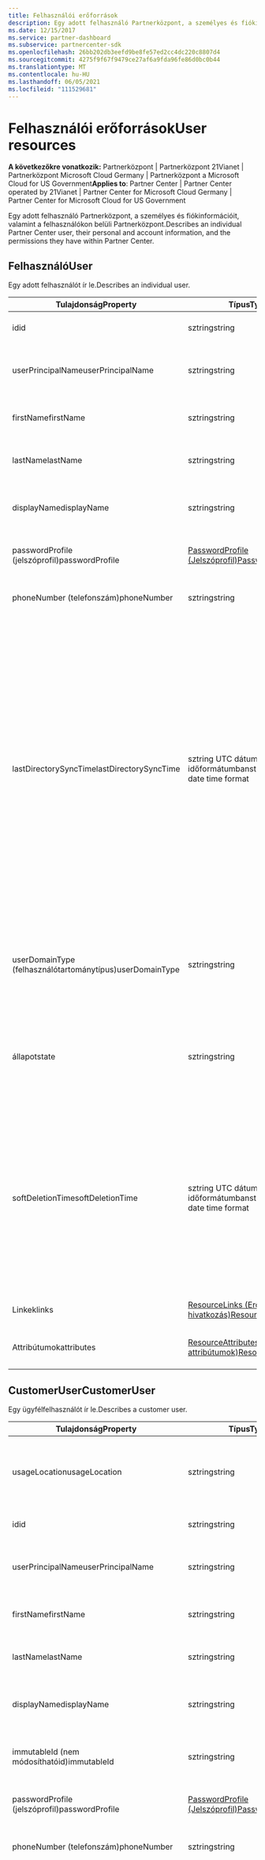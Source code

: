 ```yaml
---
title: Felhasználói erőforrások
description: Egy adott felhasználó Partnerközpont, a személyes és fiókinformációit, valamint a felhasználókon belüli Partnerközpont.
ms.date: 12/15/2017
ms.service: partner-dashboard
ms.subservice: partnercenter-sdk
ms.openlocfilehash: 26bb202db3eefd9be8fe57ed2cc4dc220c8807d4
ms.sourcegitcommit: 4275f9f67f9479ce27af6a9fda96fe86d0bc0b44
ms.translationtype: MT
ms.contentlocale: hu-HU
ms.lasthandoff: 06/05/2021
ms.locfileid: "111529681"
---
```

# <a name="user-resources"></a><span data-ttu-id="1781e-103">Felhasználói erőforrások</span><span class="sxs-lookup"><span data-stu-id="1781e-103">User resources</span></span>

<span data-ttu-id="1781e-104">**A következőkre vonatkozik:** Partnerközpont | Partnerközpont 21Vianet | Partnerközpont Microsoft Cloud Germany | Partnerközpont a Microsoft Cloud for US Government</span><span class="sxs-lookup"><span data-stu-id="1781e-104">**Applies to**: Partner Center | Partner Center operated by 21Vianet | Partner Center for Microsoft Cloud Germany | Partner Center for Microsoft Cloud for US Government</span></span>

<span data-ttu-id="1781e-105">Egy adott felhasználó Partnerközpont, a személyes és fiókinformációit, valamint a felhasználókon belüli Partnerközpont.</span><span class="sxs-lookup"><span data-stu-id="1781e-105">Describes an individual Partner Center user, their personal and account information, and the permissions they have within Partner Center.</span></span>

## <a name="user"></a><span data-ttu-id="1781e-106">Felhasználó</span><span class="sxs-lookup"><span data-stu-id="1781e-106">User</span></span>

<span data-ttu-id="1781e-107">Egy adott felhasználót ír le.</span><span class="sxs-lookup"><span data-stu-id="1781e-107">Describes an individual user.</span></span>

| <span data-ttu-id="1781e-108">Tulajdonság</span><span class="sxs-lookup"><span data-stu-id="1781e-108">Property</span></span>              | <span data-ttu-id="1781e-109">Típus</span><span class="sxs-lookup"><span data-stu-id="1781e-109">Type</span></span>                                                           | <span data-ttu-id="1781e-110">Leírás</span><span class="sxs-lookup"><span data-stu-id="1781e-110">Description</span></span>                                                                                                                                                                                                                |
|-----------------------|----------------------------------------------------------------|----------------------------------------------------------------------------------------------------------------------------------------------------------------------------------------------------------------------------|
| <span data-ttu-id="1781e-111">id</span><span class="sxs-lookup"><span data-stu-id="1781e-111">id</span></span>                    | <span data-ttu-id="1781e-112">sztring</span><span class="sxs-lookup"><span data-stu-id="1781e-112">string</span></span>                                                         | <span data-ttu-id="1781e-113">A felhasználói azonosító.</span><span class="sxs-lookup"><span data-stu-id="1781e-113">The user identifier.</span></span>                                                                                                                                                                                                       |
| <span data-ttu-id="1781e-114">userPrincipalName</span><span class="sxs-lookup"><span data-stu-id="1781e-114">userPrincipalName</span></span>     | <span data-ttu-id="1781e-115">sztring</span><span class="sxs-lookup"><span data-stu-id="1781e-115">string</span></span>                                                         | <span data-ttu-id="1781e-116">Az egyszerű felhasználó azonosítója.</span><span class="sxs-lookup"><span data-stu-id="1781e-116">The user principal identifier.</span></span>                                                                                                                                                                                             |
| <span data-ttu-id="1781e-117">firstName</span><span class="sxs-lookup"><span data-stu-id="1781e-117">firstName</span></span>             | <span data-ttu-id="1781e-118">sztring</span><span class="sxs-lookup"><span data-stu-id="1781e-118">string</span></span>                                                         | <span data-ttu-id="1781e-119">A felhasználó vezetékneve.</span><span class="sxs-lookup"><span data-stu-id="1781e-119">The first name of the user.</span></span>                                                                                                                                                                                                |
| <span data-ttu-id="1781e-120">lastName</span><span class="sxs-lookup"><span data-stu-id="1781e-120">lastName</span></span>              | <span data-ttu-id="1781e-121">sztring</span><span class="sxs-lookup"><span data-stu-id="1781e-121">string</span></span>                                                         | <span data-ttu-id="1781e-122">A felhasználó vezetékneve.</span><span class="sxs-lookup"><span data-stu-id="1781e-122">The last name of the user.</span></span>                                                                                                                                                                                                 |
| <span data-ttu-id="1781e-123">displayName</span><span class="sxs-lookup"><span data-stu-id="1781e-123">displayName</span></span>           | <span data-ttu-id="1781e-124">sztring</span><span class="sxs-lookup"><span data-stu-id="1781e-124">string</span></span>                                                         | <span data-ttu-id="1781e-125">A felhasználó megjelenített neve.</span><span class="sxs-lookup"><span data-stu-id="1781e-125">The displayed name of the user.</span></span>                                                                                                                                                                                            |
| <span data-ttu-id="1781e-126">passwordProfile (jelszóprofil)</span><span class="sxs-lookup"><span data-stu-id="1781e-126">passwordProfile</span></span>       | [<span data-ttu-id="1781e-127">PasswordProfile (Jelszóprofil)</span><span class="sxs-lookup"><span data-stu-id="1781e-127">PasswordProfile</span></span>](utility-resources.md#passwordprofile)       | <span data-ttu-id="1781e-128">A felhasználó jelszóprofilja.</span><span class="sxs-lookup"><span data-stu-id="1781e-128">The user's password profile.</span></span>                                                                                                                                                                                               |
| <span data-ttu-id="1781e-129">phoneNumber (telefonszám)</span><span class="sxs-lookup"><span data-stu-id="1781e-129">phoneNumber</span></span>           | <span data-ttu-id="1781e-130">sztring</span><span class="sxs-lookup"><span data-stu-id="1781e-130">string</span></span>                                                         | <span data-ttu-id="1781e-131">A felhasználó telefonszáma.</span><span class="sxs-lookup"><span data-stu-id="1781e-131">The user's phone number.</span></span>                                                                                                                                                                                                   |
| <span data-ttu-id="1781e-132">lastDirectorySyncTime</span><span class="sxs-lookup"><span data-stu-id="1781e-132">lastDirectorySyncTime</span></span> | <span data-ttu-id="1781e-133">sztring UTC dátum- és időformátumban</span><span class="sxs-lookup"><span data-stu-id="1781e-133">string in UTC date time format</span></span>                                 | <span data-ttu-id="1781e-134">Az utolsó alkalom, amikor a felhasználó adatai szinkronizálva Azure Active Directory a helyi Active Directory.</span><span class="sxs-lookup"><span data-stu-id="1781e-134">The last time that information for this user was synced between Azure Active Directory and on-premises Active Directory.</span></span> <span data-ttu-id="1781e-135">A dátum-idő érték csak akkor jelenik meg, ha az Azure AD Csatlakozás engedélyezve van.</span><span class="sxs-lookup"><span data-stu-id="1781e-135">A date time value only appears if Azure AD Connect sync is enabled.</span></span> <span data-ttu-id="1781e-136">Ellenkező esetben az érték null.</span><span class="sxs-lookup"><span data-stu-id="1781e-136">Otherwise, the value is null.</span></span> |
| <span data-ttu-id="1781e-137">userDomainType (felhasználótartománytípus)</span><span class="sxs-lookup"><span data-stu-id="1781e-137">userDomainType</span></span>        | <span data-ttu-id="1781e-138">sztring</span><span class="sxs-lookup"><span data-stu-id="1781e-138">string</span></span>                                                         | <span data-ttu-id="1781e-139">A felhasználói tartomány típusa: "nincs", "felügyelt" vagy "összevont".</span><span class="sxs-lookup"><span data-stu-id="1781e-139">The user domain type: "none", "managed," or "federated".</span></span>                                                                                                                                                                   |
| <span data-ttu-id="1781e-140">állapot</span><span class="sxs-lookup"><span data-stu-id="1781e-140">state</span></span>                 | <span data-ttu-id="1781e-141">sztring</span><span class="sxs-lookup"><span data-stu-id="1781e-141">string</span></span>                                                         | <span data-ttu-id="1781e-142">A felhasználó állapota: "aktív", "inaktív" (törölt felhasználó esetében).</span><span class="sxs-lookup"><span data-stu-id="1781e-142">The state of the user: "active", "inactive" (for a deleted user).</span></span>                                                                                                                                                          |
| <span data-ttu-id="1781e-143">softDeletionTime</span><span class="sxs-lookup"><span data-stu-id="1781e-143">softDeletionTime</span></span>      | <span data-ttu-id="1781e-144">sztring UTC dátum- és időformátumban</span><span class="sxs-lookup"><span data-stu-id="1781e-144">string in UTC date time format</span></span>                                 | <span data-ttu-id="1781e-145">Annak a 30 napos időszaknak a kezdete, amely után a törölt felhasználóhoz társított adatok véglegesen törlődnek, ezért nem állíthatók vissza.</span><span class="sxs-lookup"><span data-stu-id="1781e-145">Represents the start of the 30-day period after which data associated with a deleted user is permanently deleted and therefore unrecoverable.</span></span>                                                                          |
| <span data-ttu-id="1781e-146">Linkek</span><span class="sxs-lookup"><span data-stu-id="1781e-146">links</span></span>                 | [<span data-ttu-id="1781e-147">ResourceLinks (Erőforrás-hivatkozás)</span><span class="sxs-lookup"><span data-stu-id="1781e-147">ResourceLinks</span></span>](utility-resources.md#resourcelinks)           | <span data-ttu-id="1781e-148">Az erőforrás-hivatkozások.</span><span class="sxs-lookup"><span data-stu-id="1781e-148">The resource links.</span></span>                                                                                                                                                                                                        |
| <span data-ttu-id="1781e-149">Attribútumok</span><span class="sxs-lookup"><span data-stu-id="1781e-149">attributes</span></span>            | [<span data-ttu-id="1781e-150">ResourceAttributes (Erőforrás-attribútumok)</span><span class="sxs-lookup"><span data-stu-id="1781e-150">ResourceAttributes</span></span>](utility-resources.md#resourceattributes) | <span data-ttu-id="1781e-151">A metaadat-attribútumok.</span><span class="sxs-lookup"><span data-stu-id="1781e-151">The metadata attributes.</span></span>                                                                                                                                                                                                   |

## <a name="customeruser"></a><span data-ttu-id="1781e-152">CustomerUser</span><span class="sxs-lookup"><span data-stu-id="1781e-152">CustomerUser</span></span>

<span data-ttu-id="1781e-153">Egy ügyfélfelhasználót ír le.</span><span class="sxs-lookup"><span data-stu-id="1781e-153">Describes a customer user.</span></span>

| <span data-ttu-id="1781e-154">Tulajdonság</span><span class="sxs-lookup"><span data-stu-id="1781e-154">Property</span></span>              | <span data-ttu-id="1781e-155">Típus</span><span class="sxs-lookup"><span data-stu-id="1781e-155">Type</span></span>                                                           | <span data-ttu-id="1781e-156">Leírás</span><span class="sxs-lookup"><span data-stu-id="1781e-156">Description</span></span>                                                                                                                                                                                                                |
|-----------------------|----------------------------------------------------------------|----------------------------------------------------------------------------------------------------------------------------------------------------------------------------------------------------------------------------|
| <span data-ttu-id="1781e-157">usageLocation</span><span class="sxs-lookup"><span data-stu-id="1781e-157">usageLocation</span></span>         | <span data-ttu-id="1781e-158">sztring</span><span class="sxs-lookup"><span data-stu-id="1781e-158">string</span></span>                                                         | <span data-ttu-id="1781e-159">Az a hely, ahol a felhasználó használni kívánja a licencet.</span><span class="sxs-lookup"><span data-stu-id="1781e-159">The location where the user intends to use the license.</span></span>                                                                                                                                                                    |
| <span data-ttu-id="1781e-160">id</span><span class="sxs-lookup"><span data-stu-id="1781e-160">id</span></span>                    | <span data-ttu-id="1781e-161">sztring</span><span class="sxs-lookup"><span data-stu-id="1781e-161">string</span></span>                                                         | <span data-ttu-id="1781e-162">A felhasználói azonosító.</span><span class="sxs-lookup"><span data-stu-id="1781e-162">The user identifier.</span></span>                                                                                                                                                                                                       |
| <span data-ttu-id="1781e-163">userPrincipalName</span><span class="sxs-lookup"><span data-stu-id="1781e-163">userPrincipalName</span></span>     | <span data-ttu-id="1781e-164">sztring</span><span class="sxs-lookup"><span data-stu-id="1781e-164">string</span></span>                                                         | <span data-ttu-id="1781e-165">Az egyszerű felhasználó azonosítója.</span><span class="sxs-lookup"><span data-stu-id="1781e-165">The user principal identifier.</span></span>                                                                                                                                                                                             |
| <span data-ttu-id="1781e-166">firstName</span><span class="sxs-lookup"><span data-stu-id="1781e-166">firstName</span></span>             | <span data-ttu-id="1781e-167">sztring</span><span class="sxs-lookup"><span data-stu-id="1781e-167">string</span></span>                                                         | <span data-ttu-id="1781e-168">A felhasználó vezetékneve.</span><span class="sxs-lookup"><span data-stu-id="1781e-168">The first name of the user.</span></span>                                                                                                                                                                                                |
| <span data-ttu-id="1781e-169">lastName</span><span class="sxs-lookup"><span data-stu-id="1781e-169">lastName</span></span>              | <span data-ttu-id="1781e-170">sztring</span><span class="sxs-lookup"><span data-stu-id="1781e-170">string</span></span>                                                         | <span data-ttu-id="1781e-171">A felhasználó vezetékneve.</span><span class="sxs-lookup"><span data-stu-id="1781e-171">The last name of the user.</span></span>                                                                                                                                                                                                 |
| <span data-ttu-id="1781e-172">displayName</span><span class="sxs-lookup"><span data-stu-id="1781e-172">displayName</span></span>           | <span data-ttu-id="1781e-173">sztring</span><span class="sxs-lookup"><span data-stu-id="1781e-173">string</span></span>                                                         | <span data-ttu-id="1781e-174">A felhasználó megjelenített neve.</span><span class="sxs-lookup"><span data-stu-id="1781e-174">The displayed name of the user.</span></span>                                                                                                                                                                                            |
| <span data-ttu-id="1781e-175">immutableId (nem módosíthatóid)</span><span class="sxs-lookup"><span data-stu-id="1781e-175">immutableId</span></span>           | <span data-ttu-id="1781e-176">sztring</span><span class="sxs-lookup"><span data-stu-id="1781e-176">string</span></span>                                                         | <span data-ttu-id="1781e-177">A felhasználó nem módosítható azonosítója.</span><span class="sxs-lookup"><span data-stu-id="1781e-177">The immutable ID of the user.</span></span>                                                                                                                                                                                              |
| <span data-ttu-id="1781e-178">passwordProfile (jelszóprofil)</span><span class="sxs-lookup"><span data-stu-id="1781e-178">passwordProfile</span></span>       | [<span data-ttu-id="1781e-179">PasswordProfile (Jelszóprofil)</span><span class="sxs-lookup"><span data-stu-id="1781e-179">PasswordProfile</span></span>](utility-resources.md#passwordprofile)       | <span data-ttu-id="1781e-180">A felhasználó jelszóprofilja.</span><span class="sxs-lookup"><span data-stu-id="1781e-180">The user's password profile.</span></span>                                                                                                                                                                                               |
| <span data-ttu-id="1781e-181">phoneNumber (telefonszám)</span><span class="sxs-lookup"><span data-stu-id="1781e-181">phoneNumber</span></span>           | <span data-ttu-id="1781e-182">sztring</span><span class="sxs-lookup"><span data-stu-id="1781e-182">string</span></span>                                                         | <span data-ttu-id="1781e-183">A felhasználó telefonszáma.</span><span class="sxs-lookup"><span data-stu-id="1781e-183">The user's phone number.</span></span>                                                                                                                                                                                                   |
| <span data-ttu-id="1781e-184">lastDirectorySyncTime</span><span class="sxs-lookup"><span data-stu-id="1781e-184">lastDirectorySyncTime</span></span> | <span data-ttu-id="1781e-185">sztring UTC dátum- és időformátumban</span><span class="sxs-lookup"><span data-stu-id="1781e-185">string in UTC date time format</span></span>                                 | <span data-ttu-id="1781e-186">Az utolsó alkalom, amikor a felhasználó adatai szinkronizálva Azure Active Directory a helyi Active Directory.</span><span class="sxs-lookup"><span data-stu-id="1781e-186">The last time that information for this user was synced between Azure Active Directory and on-premises Active Directory.</span></span> <span data-ttu-id="1781e-187">A dátum-idő érték csak akkor jelenik meg, ha az Azure AD Csatlakozás engedélyezve van.</span><span class="sxs-lookup"><span data-stu-id="1781e-187">A date time value only appears if Azure AD Connect sync is enabled.</span></span> <span data-ttu-id="1781e-188">Ellenkező esetben az érték null.</span><span class="sxs-lookup"><span data-stu-id="1781e-188">Otherwise, the value is null.</span></span> |
| <span data-ttu-id="1781e-189">userDomainType (felhasználótartománytípus)</span><span class="sxs-lookup"><span data-stu-id="1781e-189">userDomainType</span></span>        | <span data-ttu-id="1781e-190">sztring</span><span class="sxs-lookup"><span data-stu-id="1781e-190">string</span></span>                                                         | <span data-ttu-id="1781e-191">A felhasználói tartomány típusa: "nincs", "felügyelt" vagy "összevont".</span><span class="sxs-lookup"><span data-stu-id="1781e-191">The user domain type: "none", "managed," or "federated".</span></span>                                                                                                                                                                   |
| <span data-ttu-id="1781e-192">állapot</span><span class="sxs-lookup"><span data-stu-id="1781e-192">state</span></span>                 | <span data-ttu-id="1781e-193">sztring</span><span class="sxs-lookup"><span data-stu-id="1781e-193">string</span></span>                                                         | <span data-ttu-id="1781e-194">A felhasználó állapota: "aktív", "inaktív" (törölt felhasználó esetében).</span><span class="sxs-lookup"><span data-stu-id="1781e-194">The state of the user: "active", "inactive" (for a deleted user).</span></span>                                                                                                                                                          |
| <span data-ttu-id="1781e-195">softDeletionTime</span><span class="sxs-lookup"><span data-stu-id="1781e-195">softDeletionTime</span></span>      | <span data-ttu-id="1781e-196">sztring UTC dátum- és időformátumban</span><span class="sxs-lookup"><span data-stu-id="1781e-196">string in UTC date time format</span></span>                                 | <span data-ttu-id="1781e-197">Annak a 30 napos időszaknak a kezdete, amely után a törölt felhasználóhoz társított adatok véglegesen törlődnek, ezért nem állíthatók vissza.</span><span class="sxs-lookup"><span data-stu-id="1781e-197">Represents the start of the 30-day period after which data associated with a deleted user is permanently deleted and therefore unrecoverable.</span></span>                                                                          |
| <span data-ttu-id="1781e-198">Linkek</span><span class="sxs-lookup"><span data-stu-id="1781e-198">links</span></span>                 | [<span data-ttu-id="1781e-199">ResourceLinks (Erőforrás-hivatkozás)</span><span class="sxs-lookup"><span data-stu-id="1781e-199">ResourceLinks</span></span>](utility-resources.md#resourcelinks)           | <span data-ttu-id="1781e-200">Az erőforrás-hivatkozások.</span><span class="sxs-lookup"><span data-stu-id="1781e-200">The resource links.</span></span>                                                                                                                                                                                                        |
| <span data-ttu-id="1781e-201">Attribútumok</span><span class="sxs-lookup"><span data-stu-id="1781e-201">attributes</span></span>            | [<span data-ttu-id="1781e-202">ResourceAttributes (Erőforrás-attribútumok)</span><span class="sxs-lookup"><span data-stu-id="1781e-202">ResourceAttributes</span></span>](utility-resources.md#resourceattributes) | <span data-ttu-id="1781e-203">A metaadat-attribútumok.</span><span class="sxs-lookup"><span data-stu-id="1781e-203">The metadata attributes.</span></span>                                                                                                                                                                                                   |

## <a name="usercredentials"></a><span data-ttu-id="1781e-204">UserCredentials (UserCredentials)</span><span class="sxs-lookup"><span data-stu-id="1781e-204">UserCredentials</span></span>

<span data-ttu-id="1781e-205">A felhasználó bejelentkezési hitelesítő adatait ismerteti.</span><span class="sxs-lookup"><span data-stu-id="1781e-205">Describes a user's sign-in credentials.</span></span>

| <span data-ttu-id="1781e-206">Tulajdonság</span><span class="sxs-lookup"><span data-stu-id="1781e-206">Property</span></span> | <span data-ttu-id="1781e-207">Típus</span><span class="sxs-lookup"><span data-stu-id="1781e-207">Type</span></span>                                               | <span data-ttu-id="1781e-208">Leírás</span><span class="sxs-lookup"><span data-stu-id="1781e-208">Description</span></span>                          |
|----------|----------------------------------------------------|--------------------------------------|
| <span data-ttu-id="1781e-209">userName (Felhasználónév)</span><span class="sxs-lookup"><span data-stu-id="1781e-209">userName</span></span> | <span data-ttu-id="1781e-210">sztring</span><span class="sxs-lookup"><span data-stu-id="1781e-210">string</span></span>                                             | <span data-ttu-id="1781e-211">A felhasználó neve.</span><span class="sxs-lookup"><span data-stu-id="1781e-211">The name of the user.</span></span>                |
| <span data-ttu-id="1781e-212">jelszó</span><span class="sxs-lookup"><span data-stu-id="1781e-212">password</span></span> | [<span data-ttu-id="1781e-213">SecureString</span><span class="sxs-lookup"><span data-stu-id="1781e-213">SecureString</span></span>](utility-resources.md#securestring) | <span data-ttu-id="1781e-214">A felhasználó biztonságosan tárolt jelszava.</span><span class="sxs-lookup"><span data-stu-id="1781e-214">The user's securely stored password.</span></span> |

## <a name="usermember"></a><span data-ttu-id="1781e-215">UserMember</span><span class="sxs-lookup"><span data-stu-id="1781e-215">UserMember</span></span>

<span data-ttu-id="1781e-216">A felhasználó taginformációit ismerteti.</span><span class="sxs-lookup"><span data-stu-id="1781e-216">Describes a user's member information.</span></span>

| <span data-ttu-id="1781e-217">Tulajdonság</span><span class="sxs-lookup"><span data-stu-id="1781e-217">Property</span></span>          | <span data-ttu-id="1781e-218">Típus</span><span class="sxs-lookup"><span data-stu-id="1781e-218">Type</span></span>                                                           | <span data-ttu-id="1781e-219">Leírás</span><span class="sxs-lookup"><span data-stu-id="1781e-219">Description</span></span>                        |
|-------------------|----------------------------------------------------------------|------------------------------------|
| <span data-ttu-id="1781e-220">displayName</span><span class="sxs-lookup"><span data-stu-id="1781e-220">displayName</span></span>       | <span data-ttu-id="1781e-221">sztring</span><span class="sxs-lookup"><span data-stu-id="1781e-221">string</span></span>                                                         | <span data-ttu-id="1781e-222">A felhasználó megjelenített neve.</span><span class="sxs-lookup"><span data-stu-id="1781e-222">The displayed name for the user.</span></span>   |
| <span data-ttu-id="1781e-223">userPrincipalName</span><span class="sxs-lookup"><span data-stu-id="1781e-223">userPrincipalName</span></span> | <span data-ttu-id="1781e-224">sztring</span><span class="sxs-lookup"><span data-stu-id="1781e-224">string</span></span>                                                         | <span data-ttu-id="1781e-225">Az egyszerű felhasználó neve.</span><span class="sxs-lookup"><span data-stu-id="1781e-225">The name of the user principal.</span></span>    |
| <span data-ttu-id="1781e-226">roleId (szerepkörazonosító)</span><span class="sxs-lookup"><span data-stu-id="1781e-226">roleId</span></span>            | <span data-ttu-id="1781e-227">sztring</span><span class="sxs-lookup"><span data-stu-id="1781e-227">string</span></span>                                                         | <span data-ttu-id="1781e-228">A felhasználó szerepkörének azonosítója.</span><span class="sxs-lookup"><span data-stu-id="1781e-228">The identifier of the user's role.</span></span> |
| <span data-ttu-id="1781e-229">id</span><span class="sxs-lookup"><span data-stu-id="1781e-229">id</span></span>                | <span data-ttu-id="1781e-230">sztring</span><span class="sxs-lookup"><span data-stu-id="1781e-230">string</span></span>                                                         | <span data-ttu-id="1781e-231">A tag azonosítója.</span><span class="sxs-lookup"><span data-stu-id="1781e-231">The identifier of the member.</span></span>      |
| <span data-ttu-id="1781e-232">Attribútumok</span><span class="sxs-lookup"><span data-stu-id="1781e-232">attributes</span></span>        | [<span data-ttu-id="1781e-233">ResourceAttributes (Erőforrás-attribútumok)</span><span class="sxs-lookup"><span data-stu-id="1781e-233">ResourceAttributes</span></span>](utility-resources.md#resourceattributes) | <span data-ttu-id="1781e-234">A metaadat-attribútumok.</span><span class="sxs-lookup"><span data-stu-id="1781e-234">The metadata attributes.</span></span>           |

